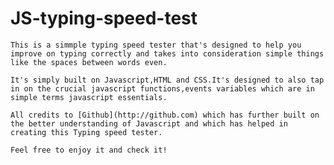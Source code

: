 # JS-typing-speed-test
    This is a simmple typing speed tester that's designed to help you improve on typing correctly and takes into consideration simple things like the spaces between words even.

    It's simply built on Javascript,HTML and CSS.It's designed to also tap in on the crucial javascript functions,events variables which are in simple terms javascript essentials.

    All credits to [Github](http://github.com) which has further built on the better understanding of Javascript and which has helped in creating this Typing speed tester.

    Feel free to enjoy it and check it!


